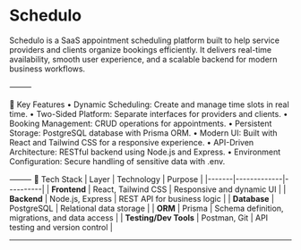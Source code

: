 # Schedulo

Schedulo is a SaaS appointment scheduling platform built to help service providers and clients organize bookings efficiently.
It delivers real-time availability, smooth user experience, and a scalable backend for modern business workflows.

⸻

🧩 Key Features
	•	Dynamic Scheduling: Create and manage time slots in real time.
	•	Two-Sided Platform: Separate interfaces for providers and clients.
	•	Booking Management: CRUD operations for appointments.
	•	Persistent Storage: PostgreSQL database with Prisma ORM.
	•	Modern UI: Built with React and Tailwind CSS for a responsive experience.
	•	API-Driven Architecture: RESTful backend using Node.js and Express.
	•	Environment Configuration: Secure handling of sensitive data with .env.

⸻
🧱 Tech Stack
| Layer | Technology | Purpose |
|-------|-------------|----------|
| **Frontend** | React, Tailwind CSS | Responsive and dynamic UI |
| **Backend** | Node.js, Express | REST API for business logic |
| **Database** | PostgreSQL | Relational data storage |
| **ORM** | Prisma | Schema definition, migrations, and data access |
| **Testing/Dev Tools** | Postman, Git | API testing and version control |

---
